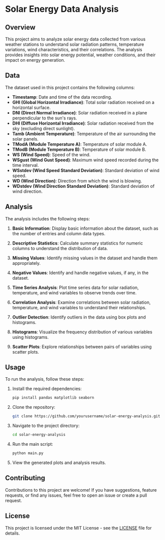 # Solar Energy Data Analysis

## Overview

This project aims to analyze solar energy data collected from various weather stations to understand solar radiation patterns, temperature variations, wind characteristics, and their correlations. The analysis provides insights into solar energy potential, weather conditions, and their impact on energy generation.

## Data

The dataset used in this project contains the following columns:

- **Timestamp**: Date and time of the data recording.
- **GHI (Global Horizontal Irradiance)**: Total solar radiation received on a horizontal surface.
- **DNI (Direct Normal Irradiance)**: Solar radiation received in a plane perpendicular to the sun's rays.
- **DHI (Diffuse Horizontal Irradiance)**: Solar radiation received from the sky (excluding direct sunlight).
- **Tamb (Ambient Temperature)**: Temperature of the air surrounding the solar panels.
- **TModA (Module Temperature A)**: Temperature of solar module A.
- **TModB (Module Temperature B)**: Temperature of solar module B.
- **WS (Wind Speed)**: Speed of the wind.
- **WSgust (Wind Gust Speed)**: Maximum wind speed recorded during the time interval.
- **WSstdev (Wind Speed Standard Deviation)**: Standard deviation of wind speed.
- **WD (Wind Direction)**: Direction from which the wind is blowing.
- **WDstdev (Wind Direction Standard Deviation)**: Standard deviation of wind direction.

## Analysis

The analysis includes the following steps:

1. **Basic Information**: Display basic information about the dataset, such as the number of entries and column data types.
2. **Descriptive Statistics**: Calculate summary statistics for numeric columns to understand the distribution of data.

3. **Missing Values**: Identify missing values in the dataset and handle them appropriately.

4. **Negative Values**: Identify and handle negative values, if any, in the dataset.

5. **Time Series Analysis**: Plot time series data for solar radiation, temperature, and wind variables to observe trends over time.

6. **Correlation Analysis**: Examine correlations between solar radiation, temperature, and wind variables to understand their relationships.

7. **Outlier Detection**: Identify outliers in the data using box plots and histograms.

8. **Histograms**: Visualize the frequency distribution of various variables using histograms.

9. **Scatter Plots**: Explore relationships between pairs of variables using scatter plots.

## Usage

To run the analysis, follow these steps:

1. Install the required dependencies:

   ```bash
   pip install pandas matplotlib seaborn
   ```

2. Clone the repository:

   ```bash
   git clone https://github.com/yourusername/solar-energy-analysis.git
   ```

3. Navigate to the project directory:

   ```bash
   cd solar-energy-analysis
   ```

4. Run the main script:

   ```bash
   python main.py
   ```

5. View the generated plots and analysis results.

## Contributing

Contributions to this project are welcome! If you have suggestions, feature requests, or find any issues, feel free to open an issue or create a pull request.

## License

This project is licensed under the MIT License - see the [LICENSE](LICENSE) file for details.
